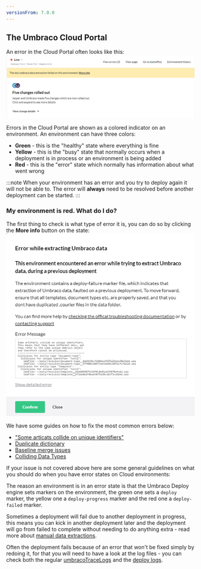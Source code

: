 ```yaml
---
versionFrom: 7.0.0
---
```


## The Umbraco Cloud Portal

An error in the Cloud Portal often looks like this:
![Portal error](images/portal-error.png)

Errors in the Cloud Portal are shown as a colored indicator on an environment. An environment can have three colors:
* __Green__ - this is the "healthy" state where everything is fine
* __Yellow__ - this is the "busy" state that normally occurs when a deployment is in process or an environment is being added
* __Red__ - this is the "error" state which normally has information about what went wrong

:::note
When your environment has an error and you try to deploy again it will not be able to. The error will **always** need to be resolved before another deployment can be started.
:::

### My environment is red. What do I do?
The first thing to check is what type of error it is, you can do so by clicking the __**More info**__ button on the state:
![Portal error](images/portal-error2.png)

We have some guides on how to fix the most common errors below:
* ["Some articats collide on unique identifiers"](Deployments/Structure-Error)
* [Duplicate dictionary](Deployments/Duplicate-Dictionary-Items)
* [Baseline merge issues](../Getting-Started/Baselines/Baseline-Merge-Conflicts)
* [Colliding Data Types](Deployments/Colliding-Datatypes)

If your issue is not covered above here are some general guidelines on what you should do when you have error states on Cloud environments:

The reason an environment is in an error state is that the Umbraco Deploy engine sets markers on the environment, the green one sets a `deploy` marker, the yellow one a `deploy-progress` marker and the red one a `deploy-failed` marker.

Sometimes a deployment will fail due to another deployment in progress, this means you can kick in another deployment later and the deployment will go from failed to complete without needing to do anything extra - read more about [manual data extractions](../Set-Up/Power-Tools/Manual-extractions).

Often the deployment fails because of an error that won't be fixed simply by redoing it, for that you will need to have a look at the log files - you can check both the regular [umbracoTraceLogs](Log-Files/#umbraco-logs) and the [deploy logs](Log-Files/#deploy-logs).
